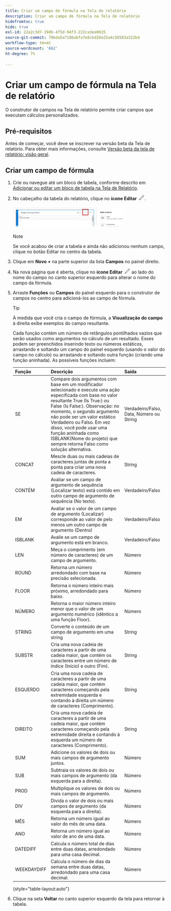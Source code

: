 ```yaml
---
title: Criar um campo de fórmula na Tela de relatório
description: Criar um campo de fórmula na Tela de relatório
hidefromtoc: true
hide: true
exl-id: 22a2c3d7-39db-4f5d-94f3-222ca3ee0615
source-git-commit: 70bda5a7186abfa7e8cbd26e25a4c58583a322b4
workflow-type: tm+mt
source-wordcount: '662'
ht-degree: 7%

---
```


# Criar um campo de fórmula na Tela de relatório

O construtor de campos na Tela de relatório permite criar campos que executam cálculos personalizados.

## Pré-requisitos

Antes de começar, você deve se inscrever na versão beta da Tela de relatório. Para obter mais informações, consulte [Versão beta da tela de relatório: visão geral](/help/quicksilver/product-announcements/betas/canvas-dashboards-beta/reporting-canvas-beta-overview.md).

## Criar um campo de fórmula

1. Crie ou navegue até um bloco de tabela, conforme descrito em [Adicionar ou editar um bloco de tabela na Tela de Relatório](../../../reports-and-dashboards/reporting-canvas/table-blocks/add-or-edit-report-table.md).
1. No cabeçalho da tabela do relatório, clique no **ícone Editar** ![ícone Editar](assets/edit-icon.png).

   ![Ícone Editar no cabeçalho da tabela](assets/edit-icon-table-header-350x71.png)

   >[!NOTE]
   >
   >Se você acabou de criar a tabela e ainda não adicionou nenhum campo, clique no botão Editar no centro da tabela.

1. Clique em **Novo +** na parte superior da lista **Campos** no painel direito.
1. Na nova página que é aberta, clique no **ícone Editar** ![ícone Editar](assets/edit-icon.png) ao lado do nome do campo no canto superior esquerdo para alterar o nome do campo da fórmula.
1. Arraste **Funções** ou **Campos** do painel esquerdo para o construtor de campos no centro para adicioná-los ao campo de fórmula.


   >[!TIP]
   >
   >À medida que você cria o campo de fórmula, a **Visualização do campo** à direita exibe exemplos do campo resultante.

   Cada função contém um número de retângulos pontilhados vazios que serão usados como argumentos no cálculo de um resultado. Esses podem ser preenchidos inserindo texto ou números estáticos, arrastando e soltando um campo do painel esquerdo (usando o valor do campo no cálculo) ou arrastando e soltando outra função (criando uma função aninhada). As possíveis funções incluem:

   | Função | Descrição | Saída |
   |---|---|---|
   | SE | Compare dois argumentos com base em um modificador selecionado e execute uma ação especificada com base no valor resultante True (Is True:) ou False (Is False:). Observação: no momento, o segundo argumento não pode ser um valor estático Verdadeiro ou Falso. Em vez disso, você pode usar uma função aninhada como ISBLANK(Nome do projeto) que sempre retorna Falso como solução alternativa. | Verdadeiro/Falso, Data, Número ou String |
   | CONCAT | Mescle duas ou mais cadeias de caracteres juntas de ponta a ponta para criar uma nova cadeia de caracteres. | String |
   | CONTÉM | Avaliar se um campo de argumento de sequência (Localizar texto) está contido em outro campo de argumento de sequência (No texto). | Verdadeiro/Falso |
   | EM | Avaliar se o valor de um campo de argumento (Localizar) corresponde ao valor de pelo menos um outro campo de argumento (Dentro) | Verdadeiro/Falso |
   | ISBLANK | Avalie se um campo de argumento está em branco. | Verdadeiro/Falso |
   | LEN | Meça o comprimento (em número de caracteres) de um campo de argumento. | Número |
   | ROUND | Retorna um número arredondado com base na precisão selecionada. | Número |
   | FLOOR | Retorna o número inteiro mais próximo, arredondado para baixo. | Número |
   | NÚMERO | Retorna o maior número inteiro menor que o valor de um argumento numérico (idêntico a uma função Floor). | Número |
   | STRING | Converte o conteúdo de um campo de argumento em uma string | String |
   | SUBSTR | Cria uma nova cadeia de caracteres a partir de uma cadeia maior, que contém os caracteres entre um número de índice (Início) e outro (Fim). | String |
   | ESQUERDO | Cria uma nova cadeia de caracteres a partir de uma cadeia maior, que contém caracteres começando pela extremidade esquerda e contando à direita um número de caracteres (Comprimento). | String |
   | DIREITO | Cria uma nova cadeia de caracteres a partir de uma cadeia maior, que contém caracteres começando pela extremidade direita e contando à esquerda um número de caracteres (Comprimento). | String |
   | SUM | Adicione os valores de dois ou mais campos de argumento juntos. | Número |
   | SUB | Subtraia os valores de dois ou mais campos de argumento (da esquerda para a direita). | Número |
   | PROD | Multiplique os valores de dois ou mais campos de argumento. | Número |
   | DIV | Divida o valor de dois ou mais campos de argumento (da esquerda para a direita). | Número |
   | MÊS | Retorna um número igual ao valor do mês de uma data. | Número |
   | ANO | Retorna um número igual ao valor de ano de uma data. | Número |
   | DATEDIFF | Calcula o número total de dias entre duas datas, arredondado para uma casa decimal. | Número |
   | WEEKDAYDIFF | Calcula o número de dias da semana entre duas datas, arredondado para uma casa decimal. | Número |

   {style="table-layout:auto"}

1. Clique na seta **Voltar** no canto superior esquerdo da tela para retornar à tabela.
